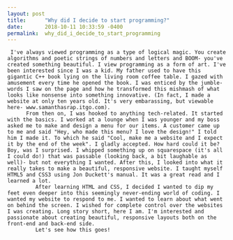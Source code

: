 ```yaml
---
layout: post
title:      "Why did I decide to start programming?"
date:       2018-10-11 10:33:59 -0400
permalink:  why_did_i_decide_to_start_programming
---
```


     I've always viewed programming as a type of logical magic. You create algorithms and poetic strings of numbers and letters and BOOM- you've created something beautiful. I view programming as a form of art. I've been interested since I was a kid. My father used to have this gigantic C++ book lying on the living room coffee table. I gazed with amusement every time he opened the book. I was enticed by the jumble-words I saw on the page and how he transformed this mishmash of what looks like nonsense into something innovative. (In fact, I made a website at only ten years old. It's very embarassing, but viewable here- www.samanthasrap.itgo.com).
		  From then on, I was hooked to anything tech-related. It started with the basics. I worked at a lounge when I was younger and my boss asked me to make and design a menu for our items. A customer came up to me and said "Hey, who made this menu? I love the design!" I told him I made it. To which he said "Cool, make me a website and I expect it by the end of the week". I gladly accepted. How hard could it be? Boy, was I surprised. I whipped something up on squarespace (it's all I could do!) that was passable (looking back, a bit laughable as well)- but not everything I wanted. After this, I looked into what it really takes to make a beautiful, responsive website. I taught myself HTML5 and CSS3 using Jon Duckett's manual. It was a great read and I learned a lot. 
			 After learning HTML and CSS, I decided I wanted to dip my feet even deeper into this seemingly never-ending world of coding. I wanted my website to respond to me. I wanted to learn about what went on behind the screen. I wished for complete control over the websites I was creating. Long story short, here I am. I'm interested and passionate about creating beautiful, responsive layouts both on the front-end and back-end side.
			 Let's see how this goes!
